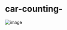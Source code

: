 # car-counting-

![image](https://user-images.githubusercontent.com/48623046/125723921-56e9bcac-092a-4dde-affb-dbd0a9cd22f2.png)
